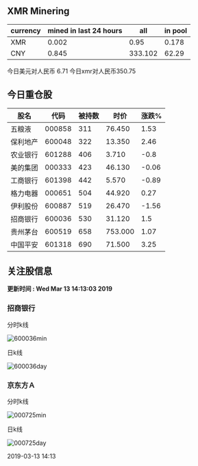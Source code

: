 ## XMR Minering

|currency|mined in last 24 hours|all|in pool|
|---|---|---|---|
|XMR|0.002|0.95|0.178|
|CNY|0.845|333.102|62.29|

今日美元对人民币 6.71	今日xmr对人民币350.75


## 今日重仓股 

|股名|代码|被持数|时价|涨跌%|
|---|---|---|---|---|
|五粮液|000858|311|76.450|1.53|
|保利地产|600048|322|13.350|2.46|
|农业银行|601288|406|3.710|-0.8|
|美的集团|000333|423|46.130|-0.06|
|工商银行|601398|442|5.570|-0.89|
|格力电器|000651|504|44.920|0.27|
|伊利股份|600887|519|26.470|-1.56|
|招商银行|600036|530|31.120|1.5|
|贵州茅台|600519|658|753.000|1.07|
|中国平安|601318|690|71.500|3.25|

## 关注股信息
**更新时间 : Wed Mar 13 14:13:03 2019**
### 招商银行 
分时k线

![600036min](http://image.sinajs.cn/newchart/min/n/sh600036.gif)

日k线

![600036day](http://image.sinajs.cn/newchart/daily/n/sh600036.gif)

### 京东方Ａ 
分时k线

![000725min](http://image.sinajs.cn/newchart/min/n/sz000725.gif)

日k线

![000725day](http://image.sinajs.cn/newchart/daily/n/sz000725.gif)

2019-03-13 14:13
